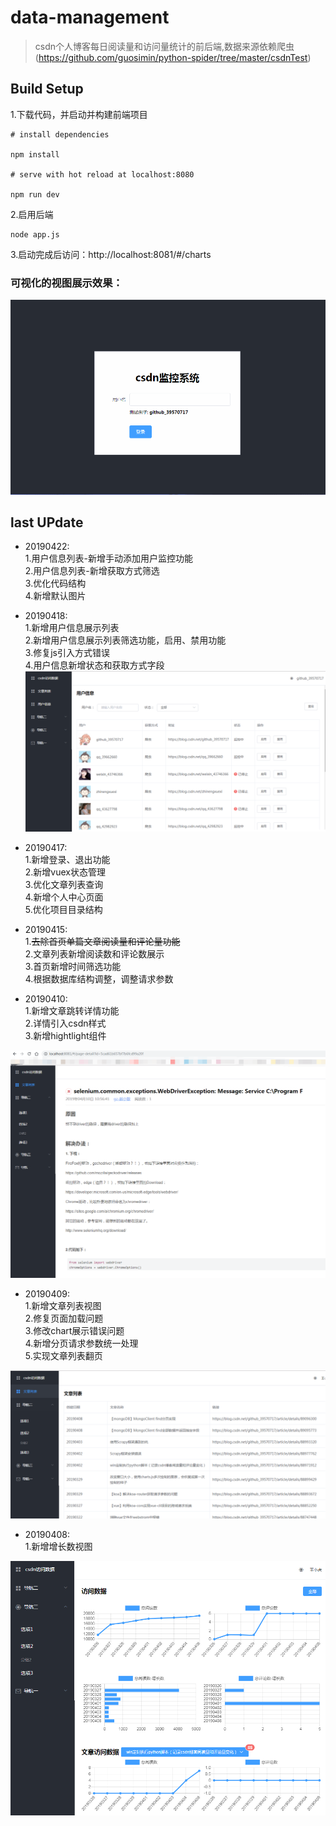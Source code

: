 # data-management

> csdn个人博客每日阅读量和访问量统计的前后端,数据来源依赖爬虫(https://github.com/guosimin/python-spider/tree/master/csdnTest)

## Build Setup

1.下载代码，并启动并构建前端项目     
```
# install dependencies

npm install

# serve with hot reload at localhost:8080

npm run dev
```
2.启用后端   

```
node app.js
```
3.启动完成后访问：http://localhost:8081/#/charts   

### 可视化的视图展示效果：   
![](./src/assets/img/readmeImg/GIF.gif)


## last UPdate    
* 20190422:        
1.用户信息列表-新增手动添加用户监控功能      
2.用户信息列表-新增获取方式筛选    
3.优化代码结构   
4.新增默认图片  

* 20190418:       
1.新增用户信息展示列表       
2.新增用户信息展示列表筛选功能，启用、禁用功能     
3.修复js引入方式错误       
4.用户信息新增状态和获取方式字段    
![](./src/assets/img/readmeImg/20190418.png)       

* 20190417:       
1.新增登录、退出功能       
2.新增vuex状态管理      
3.优化文章列表查询     
4.新增个人中心页面     
5.优化项目目录结构           

  
* 20190415:         
1.~~去除首页单篇文章阅读量和评论量功能~~          
2.文章列表新增阅读数和评论数展示      
3.首页新增时间筛选功能      
4.根据数据库结构调整，调整请求参数       


* 20190410:     
1.新增文章跳转详情功能     
2.详情引入csdn样式     
3.新增hightlight组件          
    
![](./src/assets/img/readmeImg/20190410.png)

* 20190409:     
1.新增文章列表视图     
2.修复页面加载问题     
3.修改chart展示错误问题     
4.新增分页请求参数统一处理     
5.实现文章列表翻页  
    
![](./src/assets/img/readmeImg/20190409.png)


* 20190408:     
1.新增增长数视图     
    
![](./src/assets/img/readmeImg/20190408.png)

